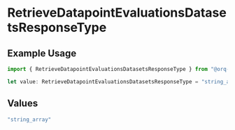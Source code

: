 # RetrieveDatapointEvaluationsDatasetsResponseType

## Example Usage

```typescript
import { RetrieveDatapointEvaluationsDatasetsResponseType } from "@orq-ai/node/models/operations";

let value: RetrieveDatapointEvaluationsDatasetsResponseType = "string_array";
```

## Values

```typescript
"string_array"
```